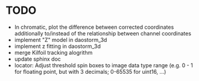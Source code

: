 TODO
====
- In chromatic, plot the difference between corrected coordinates
  additionally to/instead of the relationship between channel coordinates
- implement "Z" model in daostorm_3d
- implement z fitting in daostorm_3d
- merge Kilfoil tracking alogrithm
- update sphinx doc
- locator: Adjust threshold spin boxes to image data type range (e.g.
  0 - 1 for floating point, but with 3 decimals; 0-65535 for uint16, ...)
